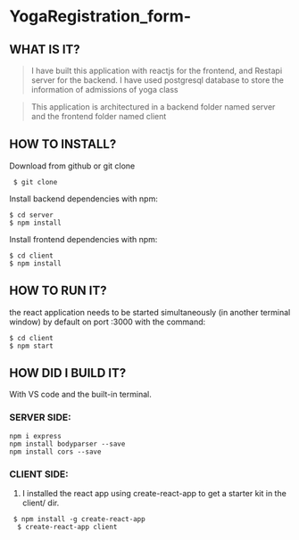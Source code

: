 # YogaRegistration_form-

## WHAT IS IT?

>I have built this application with reactjs  for the frontend, and Restapi server for the backend.
>I have used postgresql database to store the information of admissions of yoga class

> This application is architectured in a backend folder named server and the frontend folder named client 

## HOW TO INSTALL?
Download from github or git clone
```
 $ git clone

```

Install backend dependencies with npm:

```
$ cd server 
$ npm install
```

Install frontend dependencies with npm:

```
$ cd client
$ npm install
```

## HOW TO RUN IT?

 the react application needs to be started simultaneously (in another terminal window) by default on port :3000 with the command:
```
$ cd client
$ npm start
```


## HOW DID I BUILD IT?

With VS code and the built-in terminal.

### SERVER SIDE:
```
npm i express    
npm install bodyparser --save   
npm install cors --save    
```
### CLIENT SIDE:
1. I installed the react app using create-react-app to get a starter kit in the client/ dir.
```
 $ npm install -g create-react-app
  $ create-react-app client
```

